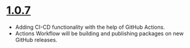 # [1.0.7](https://www.github.com/rajakodumuri/replicon-handler/releases)
- Adding CI-CD functionality with the help of GitHub Actions.
- Actions Workflow will be building and publishing packages on new GitHub releases.
